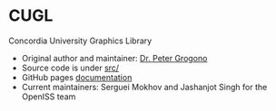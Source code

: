 # CUGL
Concordia University Graphics Library

* Original author and maintainer: [Dr. Peter Grogono](https://users.encs.concordia.ca/~grogono/)
* Source code is under [src/](src/)
* GitHub pages [documentation](https://openiss.github.io/CUGL/)
* Current maintainers: Serguei Mokhov and Jashanjot Singh for the OpenISS team
